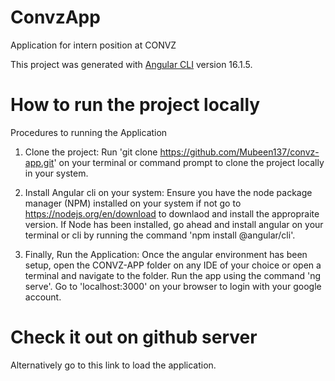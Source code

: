 # ConvzApp
Application for intern position at CONVZ

This project was generated with [Angular CLI](https://github.com/angular/angular-cli) version 16.1.5.

# How to run the project locally
Procedures to running the Application

1. Clone the project:
    Run 'git clone https://github.com/Mubeen137/convz-app.git' on your terminal or command prompt to clone the project locally in your system.

2. Install Angular cli on your system:
    Ensure you have the node package manager (NPM) installed on your system if not go to 
    https://nodejs.org/en/download to downlaod and install the appropraite version. 
    If Node has been installed, go ahead and install angular on your terminal or cli by running the command 'npm install @angular/cli'.

3. Finally, Run the Application:
    Once the angular environment has been setup, open the CONVZ-APP folder on any IDE of your choice or open a terminal and navigate to the folder. Run the app using the command 'ng serve'.
    Go to 'localhost:3000' on your browser to login with your google account.

# Check it out on github server
Alternatively go to this link to load the application.